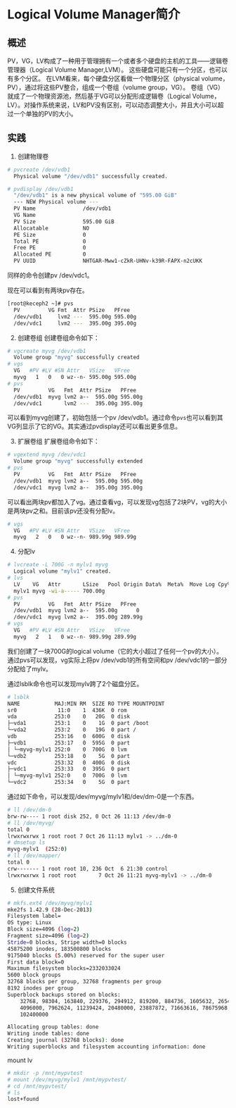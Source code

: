 # Logical Volume Manager简介
## 概述
PV，VG，LV构成了一种用于管理拥有一个或者多个硬盘的主机的工具——逻辑卷管理器（Logical Volume Manager,LVM）。
这些硬盘可能只有一个分区，也可以有多个分区。
在LVM看来，每个硬盘分区看做一个物理分区（physical volume，PV），通过将这些PV整合，组成一个卷组（volume group，VG）。
卷组（VG）就成了一个物理资源池，然后基于VG可以分配形成逻辑卷（Logical Volume，LV）。对操作系统来说，LV和PV没有区别，可以动态调整大小，并且大小可以超过一个单独的PV的大小。
## 实践
1. 创建物理卷
```sh
# pvcreate /dev/vdb1
  Physical volume "/dev/vdb1" successfully created.

# pvdisplay /dev/vdb1
  "/dev/vdb1" is a new physical volume of "595.00 GiB"
  --- NEW Physical volume ---
  PV Name               /dev/vdb1
  VG Name               
  PV Size               595.00 GiB
  Allocatable           NO
  PE Size               0   
  Total PE              0
  Free PE               0
  Allocated PE          0
  PV UUID               NHTGAR-Mww1-cZkR-UHNv-k39R-FAPX-n2cUKK

```
同样的命令创建pv /dev/vdc1。

现在可以看到有两块pv存在。
```sh
[root@keceph2 ~]# pvs
  PV         VG Fmt  Attr PSize   PFree  
  /dev/vdb1     lvm2 ---  595.00g 595.00g
  /dev/vdc1     lvm2 ---  395.00g 395.00g
```

2. 创建卷组
创建卷组命令如下：
```sh
# vgcreate myvg /dev/vdb1
  Volume group "myvg" successfully created
# vgs
  VG   #PV #LV #SN Attr   VSize   VFree  
  myvg   1   0   0 wz--n- 595.00g 595.00g
# pvs
  PV         VG   Fmt  Attr PSize   PFree  
  /dev/vdb1  myvg lvm2 a--  595.00g 595.00g
  /dev/vdc1       lvm2 ---  395.00g 395.00g
```
可以看到myvg创建了，初始包括一个pv /dev/vdb1。通过命令`pvs`也可以看到其VG列显示了它的VG。其实通过pvdisplay还可以看出更多信息。

3. 扩展卷组
扩展卷组命令如下：
```sh
# vgextend myvg /dev/vdc1
  Volume group "myvg" successfully extended
# pvs
  PV         VG   Fmt  Attr PSize   PFree  
  /dev/vdb1  myvg lvm2 a--  595.00g 595.00g
  /dev/vdc1  myvg lvm2 a--  395.00g 395.00g
```
可以看出两块pv都加入了vg。通过查看vg，可以发现vg包括了2块PV，vg的大小是两块pv之和。目前该pv还没有分配lv。
```sh
# vgs
  VG   #PV #LV #SN Attr   VSize   VFree  
  myvg   2   0   0 wz--n- 989.99g 989.99g
```

4. 分配lv
```sh
# lvcreate -L 700G -n mylv1 myvg
  Logical volume "mylv1" created.
# lvs
  LV    VG   Attr       LSize   Pool Origin Data%  Meta%  Move Log Cpy%Sync Convert
  mylv1 myvg -wi-a----- 700.00g                                                    
# pvs
  PV         VG   Fmt  Attr PSize   PFree  
  /dev/vdb1  myvg lvm2 a--  595.00g      0 
  /dev/vdc1  myvg lvm2 a--  395.00g 289.99g
# vgs
  VG   #PV #LV #SN Attr   VSize   VFree  
  myvg   2   1   0 wz--n- 989.99g 289.99g
```
我们创建了一块700G的logical volume（它的大小超过了任何一个pv的大小）。
通过pvs可以发现，vg实际上将pv /dev/vdb1的所有空间和pv /dev/vdc1的一部分分配给了mylv。

通过lsblk命令也可以发现mylv跨了2个磁盘分区。
```sh
# lsblk
NAME           MAJ:MIN RM  SIZE RO TYPE MOUNTPOINT
sr0             11:0    1  436K  0 rom  
vda            253:0    0   20G  0 disk 
├─vda1         253:1    0    1G  0 part /boot
└─vda2         253:2    0   19G  0 part /
vdb            253:16   0  600G  0 disk 
├─vdb1         253:17   0  595G  0 part 
│ └─myvg-mylv1 252:0    0  700G  0 lvm  
└─vdb2         253:18   0    5G  0 part 
vdc            253:32   0  400G  0 disk 
├─vdc1         253:33   0  395G  0 part 
│ └─myvg-mylv1 252:0    0  700G  0 lvm  
└─vdc2         253:34   0    5G  0 part 
```
通过如下命令，可以发现/dev/myvg/mylv1和/dev/dm-0是一个东西。
```sh
# ll /dev/dm-0 
brw-rw---- 1 root disk 252, 0 Oct 26 11:13 /dev/dm-0
# ll /dev/myvg/
total 0
lrwxrwxrwx 1 root root 7 Oct 26 11:13 mylv1 -> ../dm-0
# dmsetup ls
myvg-mylv1	(252:0)
# ll /dev/mapper/
total 0
crw------- 1 root root 10, 236 Oct  6 21:30 control
lrwxrwxrwx 1 root root       7 Oct 26 11:21 myvg-mylv1 -> ../dm-0
```

5. 创建文件系统
```sh
# mkfs.ext4 /dev/myvg/mylv1 
mke2fs 1.42.9 (28-Dec-2013)
Filesystem label=
OS type: Linux
Block size=4096 (log=2)
Fragment size=4096 (log=2)
Stride=0 blocks, Stripe width=0 blocks
45875200 inodes, 183500800 blocks
9175040 blocks (5.00%) reserved for the super user
First data block=0
Maximum filesystem blocks=2332033024
5600 block groups
32768 blocks per group, 32768 fragments per group
8192 inodes per group
Superblock backups stored on blocks: 
	32768, 98304, 163840, 229376, 294912, 819200, 884736, 1605632, 2654208, 
	4096000, 7962624, 11239424, 20480000, 23887872, 71663616, 78675968, 
	102400000

Allocating group tables: done                            
Writing inode tables: done                            
Creating journal (32768 blocks): done
Writing superblocks and filesystem accounting information: done  
```
mount lv
```sh
# mkdir -p /mnt/mypvtest
# mount /dev/myvg/mylv1 /mnt/mypvtest/
# cd /mnt/mypvtest/
# ls
lost+found
```



